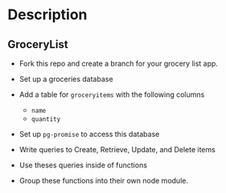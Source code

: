 # Description

## GroceryList

- Fork this repo and create a branch for your grocery list app.

- Set up a groceries database
- Add a table for `groceryitems` with the following columns
    - `name`
    - `quantity`

- Set up `pg-promise` to access this database

- Write queries to Create, Retrieve, Update, and Delete items

- Use theses queries inside of functions

- Group these functions into their own node module.

